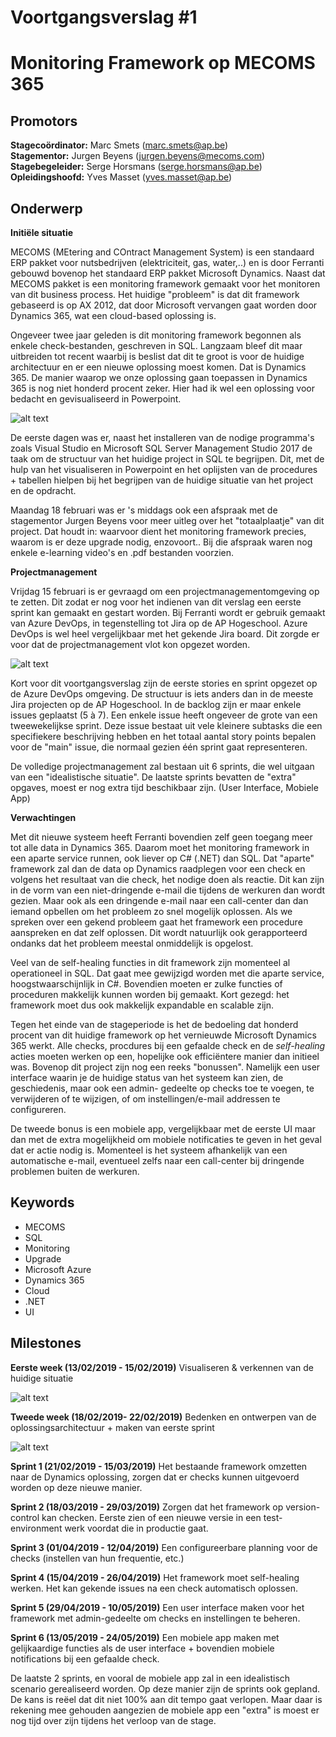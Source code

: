 # Voortgangsverslag #1
# Monitoring Framework op MECOMS 365
## Promotors

**Stagecoördinator:**  Marc Smets (marc.smets@ap.be)  
**Stagementor:**  Jurgen Beyens (jurgen.beyens@mecoms.com)  
**Stagebegeleider:** Serge Horsmans  (serge.horsmans@ap.be)  
**Opleidingshoofd:**  Yves Masset (yves.masset@ap.be)  

<!--Zet hier alle namen+email van je verschillende promotors (stagebegeleider,
stagementor). Zeker in vet zetten indien er veranderingen hebben
plaatsgevonden-->

## Onderwerp

**Initiële situatie**

MECOMS (MEtering and COntract Management System) is een standaard ERP pakket voor nutsbedrijven (elektriciteit, gas, water,..) 
en is door Ferranti gebouwd bovenop het standaard ERP pakket Microsoft Dynamics.
Naast dat MECOMS pakket is een monitoring framework gemaakt voor het monitoren van dit business
process. Het huidige "probleem" is dat dit framework gebaseerd is op AX 2012, dat door Microsoft 
vervangen gaat worden door Dynamics 365, wat een cloud-based oplossing is.

Ongeveer twee jaar geleden is dit monitoring framework begonnen als enkele check-bestanden, geschreven in SQL.
Langzaam bleef dit maar uitbreiden tot recent waarbij is beslist dat dit te groot is voor de huidige architectuur
en er een nieuwe oplossing moest komen. Dat is Dynamics 365. De manier waarop we onze oplossing gaan toepassen in 
Dynamics 365 is nog niet honderd procent zeker. Hier had ik wel een oplossing voor bedacht en gevisualiseerd in Powerpoint.

![alt text](images/Screenshot_2.png "Screenshot_2")

De eerste dagen was er, naast het installeren van de nodige programma's zoals Visual Studio en Microsoft SQL Server Management Studio 2017
de taak om de structuur van het huidige project in SQL te begrijpen. Dit, met de hulp
van het visualiseren in Powerpoint en het oplijsten van de procedures + tabellen hielpen bij het begrijpen van de huidige situatie van 
het project en de opdracht.

Maandag 18 februari was er 's middags ook een afspraak met de stagementor Jurgen Beyens voor meer uitleg over het "totaalplaatje"
van dit project. Dat houdt in: waarvoor dient het monitoring framework precies, waarom is er deze upgrade nodig, enzovoort..
Bij die afspraak waren nog enkele e-learning video's en .pdf bestanden voorzien.

**Projectmanagement**

Vrijdag 15 februari is er gevraagd om een projectmanagementomgeving op te zetten. Dit zodat er nog voor het 
indienen van dit verslag een eerste sprint kan gemaakt en gestart worden. Bij Ferranti wordt er gebruik gemaakt
van Azure DevOps, in tegenstelling tot Jira op de AP Hogeschool. Azure DevOps is wel heel vergelijkbaar met het gekende
Jira board. Dit zorgde er voor dat de projectmanagement vlot kon opgezet worden.

![alt text](images/Screenshot_5.png "Screenshot_5")

Kort voor dit voortgangsverslag zijn de eerste stories en sprint opgezet op de Azure DevOps omgeving.
De structuur is iets anders dan in de meeste Jira projecten op de AP Hogeschool. In de backlog zijn er maar
enkele issues geplaatst (5 à 7). Een enkele issue heeft ongeveer de grote van een tweewekelijkse sprint.
Deze issue bestaat uit vele kleinere subtasks die een specifiekere beschrijving hebben en het totaal aantal
story points bepalen voor de "main" issue, die normaal gezien één sprint gaat representeren.

De volledige projectmanagement zal bestaan uit 6 sprints, die wel uitgaan van een "idealistische situatie". De laatste sprints
bevatten de "extra" opgaves, moest er nog extra tijd beschikbaar zijn. (User Interface, Mobiele App)

**Verwachtingen**

Met dit nieuwe systeem heeft Ferranti bovendien zelf geen toegang meer tot alle data in Dynamics 365. Daarom moet het
monitoring framework in een aparte service runnen, ook liever op C# (.NET) dan SQL. Dat "aparte" framework zal dan de 
data op Dynamics raadplegen voor een check en volgens het resultaat van die check, het nodige doen als reactie. Dit kan zijn in
de vorm van een niet-dringende e-mail die tijdens de werkuren dan wordt gezien. Maar ook als een dringende e-mail naar een call-center
dan dan iemand opbellen om het probleem zo snel mogelijk oplossen. Als we spreken over een gekend probleem gaat het framework een procedure
aanspreken en dat zelf oplossen. Dit wordt natuurlijk ook gerapporteerd ondanks dat het probleem meestal onmiddelijk is opgelost.

Veel van de self-healing functies in dit framework zijn momenteel al operationeel in SQL. Dat gaat mee gewijzigd worden met die
aparte service, hoogstwaarschijnlijk in C#. Bovendien moeten er zulke functies of proceduren makkelijk kunnen worden bij gemaakt.
Kort gezegd: het framework moet dus ook makkelijk expandable en scalable zijn.

Tegen het einde van de stageperiode is het de bedoeling dat honderd procent van dit huidige framework op het vernieuwde
Microsoft Dynamics 365 werkt. Alle checks, procdures bij een gefaalde check en de *self-healing* acties moeten
werken op een, hopelijke ook efficiëntere manier dan initieel was. Bovenop dit project zijn nog een reeks "bonussen".
Namelijk een user interface waarin je de huidige status van het systeem kan zien, de geschiedenis, maar ook een admin-
gedeelte op checks toe te voegen, te verwijderen of te wijzigen, of om instellingen/e-mail addressen te configureren.

De tweede bonus is een mobiele app, vergelijkbaar met de eerste UI maar dan met de extra mogelijkheid om mobiele notificaties
te geven in het geval dat er actie nodig is. Momenteel is het systeem afhankelijk van een automatische e-mail, eventueel zelfs
naar een call-center bij dringende problemen buiten de werkuren.

<!--Beschrijf je onderwerp van je BAP/Stage. Wat is het resultaat dat je wilt
bereiken tegen het eind van de BAP? Maak een analyse van het
onderwerp/resultaat. Geef de mogelijke stappen om je BAP/Stage tot een goed
eind te brengen. --> 
<!--Minimum 5000 tekens-->

## Keywords

* MECOMS
* SQL
* Monitoring
* Upgrade
* Microsoft Azure
* Dynamics 365
* Cloud
* .NET
* UI

<!--Noteer hier enkele relevante keywords van het onderwerp-->
<!--Minimum 5 keywords-->

## Milestones

**Eerste week (13/02/2019 - 15/02/2019)**
Visualiseren & verkennen van de huidige situatie

![alt text](images/Screenshot_1.png "Screenshot_1")

**Tweede week (18/02/2019- 22/02/2019)**
Bedenken en ontwerpen van de oplossingsarchitectuur + maken van eerste sprint

![alt text](images/Screenshot_2.png "Screenshot_2")

**Sprint 1 (21/02/2019 - 15/03/2019)**
Het bestaande framework omzetten naar de Dynamics oplossing, zorgen dat er checks kunnen uitgevoerd worden op deze nieuwe manier.

**Sprint 2 (18/03/2019 - 29/03/2019)**
Zorgen dat het framework op version-control kan checken. Eerste zien of een nieuwe versie in een test-environment werk voordat die in productie gaat.

**Sprint 3 (01/04/2019 - 12/04/2019)**
Een configureerbare planning voor de checks (instellen van hun frequentie, etc.)

**Sprint 4 (15/04/2019 - 26/04/2019)**
Het framework moet self-healing werken. Het kan gekende issues na een check automatisch oplossen.

**Sprint 5 (29/04/2019 - 10/05/2019)**
Een user interface maken voor het framework met admin-gedeelte om checks en instellingen te beheren.

**Sprint 6 (13/05/2019 - 24/05/2019)**
Een mobiele app maken met gelijkaardige functies als de user interface + bovendien mobiele notifications bij een gefaalde check.


De laatste 2 sprints, en vooral de mobiele app zal in een idealistisch scenario gerealiseerd worden. Op deze manier zijn de sprints ook gepland.
De kans is reëel dat dit niet 100% aan dit tempo gaat verlopen. Maar daar is rekening mee gehouden aangezien de mobiele app een
"extra" is moest er nog tijd over zijn tijdens het verloop van de stage.

<!--Geef hier kort weer wat te behalen milestones zijn per week-->
